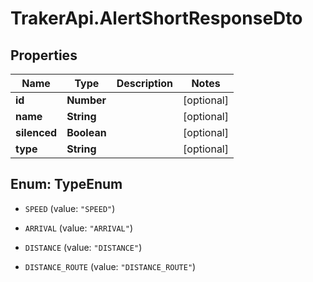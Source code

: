 # TrakerApi.AlertShortResponseDto

## Properties

Name | Type | Description | Notes
------------ | ------------- | ------------- | -------------
**id** | **Number** |  | [optional] 
**name** | **String** |  | [optional] 
**silenced** | **Boolean** |  | [optional] 
**type** | **String** |  | [optional] 



## Enum: TypeEnum


* `SPEED` (value: `"SPEED"`)

* `ARRIVAL` (value: `"ARRIVAL"`)

* `DISTANCE` (value: `"DISTANCE"`)

* `DISTANCE_ROUTE` (value: `"DISTANCE_ROUTE"`)




